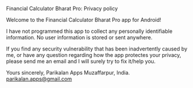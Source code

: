 Financial Calculator Bharat Pro: Privacy policy

Welcome to the Financial Calculator Bharat Pro app for Android!

I have not programmed this app to collect any personally identifiable information. No user information is stored or sent anywhere.

If you find any security vulnerability that has been inadvertently caused by me, or have any question regarding how the app protectes your privacy, please send me an email and I will surely try to fix it/help you.

Yours sincerely, Parikalan Apps Muzaffarpur, India. parikalan.apps@gmail.com

